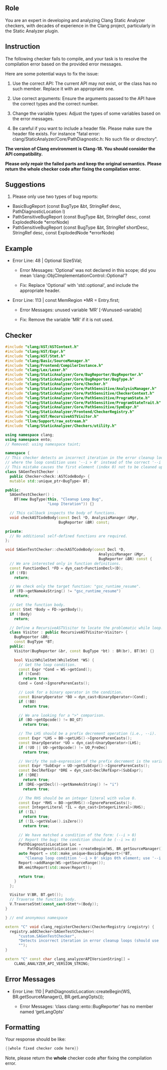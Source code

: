 ## Role

You are an expert in developing and analyzing Clang Static Analyzer checkers, with decades of experience in the Clang project, particularly in the Static Analyzer plugin.

## Instruction

The following checker fails to compile, and your task is to resolve the compilation error based on the provided error messages.

Here are some potential ways to fix the issue:

1. Use the correct API: The current API may not exist, or the class has no such member. Replace it with an appropriate one.

2. Use correct arguments: Ensure the arguments passed to the API have the correct types and the correct number.

3. Change the variable types: Adjust the types of some variables based on the error messages.

4. Be careful if you want to include a header file. Please make sure the header file exists. For instance "fatal error: clang/StaticAnalyzer/Core/PathDiagnostic.h: No such file or directory".

**The version of Clang environment is Clang-18. You should consider the API compatibility.**

**Please only repair the failed parts and keep the original semantics.**
**Please return the whole checker code after fixing the compilation error.**

## Suggestions

1. Please only use two types of bug reports:
  - BasicBugReport (const BugType &bt, StringRef desc, PathDiagnosticLocation l)
  - PathSensitiveBugReport (const BugType &bt, StringRef desc, const ExplodedNode *errorNode)
  - PathSensitiveBugReport (const BugType &bt, StringRef shortDesc, StringRef desc, const ExplodedNode *errorNode)

## Example

- Error Line: 48 |   Optional<DefinedOrUnknownSVal> SizeSVal; 

  - Error Messages: ‘Optional’ was not declared in this scope; did you mean ‘clang::ObjCImplementationControl::Optional’? 

  - Fix: Replace 'Optional<DefinedOrUnknownSVal>' with 'std::optional<DefinedOrUnknownSVal>', and include the appropriate header. 

- Error Line: 113 |     const MemRegion *MR = Entry.first;

    - Error Messages: unused variable ‘MR’ [-Wunused-variable]

    - Fix: Remove the variable 'MR' if it is not used.

## Checker

```cpp
#include "clang/AST/ASTContext.h"
#include "clang/AST/Expr.h"
#include "clang/AST/Stmt.h"
#include "clang/Basic/SourceManager.h"
#include "clang/Frontend/CompilerInstance.h"
#include "clang/Lex/Lexer.h"
#include "clang/StaticAnalyzer/Core/BugReporter/BugReporter.h"
#include "clang/StaticAnalyzer/Core/BugReporter/BugType.h"
#include "clang/StaticAnalyzer/Core/Checker.h"
#include "clang/StaticAnalyzer/Core/PathSensitive/AnalysisManager.h"
#include "clang/StaticAnalyzer/Core/PathSensitive/CheckerContext.h"
#include "clang/StaticAnalyzer/Core/PathSensitive/ProgramState.h"
#include "clang/StaticAnalyzer/Core/PathSensitive/ProgramStateTrait.h"
#include "clang/StaticAnalyzer/Core/PathSensitive/SymExpr.h"
#include "clang/StaticAnalyzer/Frontend/CheckerRegistry.h"
#include "clang/AST/RecursiveASTVisitor.h"
#include "llvm/Support/raw_ostream.h"
#include "clang/StaticAnalyzer/Checkers/utility.h"

using namespace clang;
using namespace ento;
// Removed: using namespace taint;

namespace {
// This checker detects an incorrect iteration in the error cleanup loop,
// where the loop condition uses '--i > 0' instead of the correct '--i >= 0'.
// This mistake causes the first element (index 0) not to be cleaned up.
class SAGenTestChecker :
  public Checker<check::ASTCodeBody> {
  mutable std::unique_ptr<BugType> BT;

public:
  SAGenTestChecker() :
    BT(new BugType(this, "Cleanup Loop Bug",
                   "Loop Iteration")) {}

  // This callback inspects the body of functions.
  void checkASTCodeBody(const Decl *D, AnalysisManager &Mgr,
                        BugReporter &BR) const;

private:
  // No additional self-defined functions are required.
};

void SAGenTestChecker::checkASTCodeBody(const Decl *D,
                                          AnalysisManager &Mgr,
                                          BugReporter &BR) const {
  // We are interested only in function definitions.
  const FunctionDecl *FD = dyn_cast<FunctionDecl>(D);
  if (!FD)
    return;

  // We check only the target function: "gsc_runtime_resume".
  if (FD->getNameAsString() != "gsc_runtime_resume")
    return;

  // Get the function body.
  const Stmt *Body = FD->getBody();
  if (!Body)
    return;

  // Define a RecursiveASTVisitor to locate the problematic while loop.
  class Visitor : public RecursiveASTVisitor<Visitor> {
    BugReporter &BR;
    const BugType *BT;
  public:
    Visitor(BugReporter &br, const BugType *bt) : BR(br), BT(bt) {}

    bool VisitWhileStmt(WhileStmt *WS) {
      // Get the loop condition.
      const Expr *Cond = WS->getCond();
      if (!Cond)
        return true;
      Cond = Cond->IgnoreParenCasts();

      // Look for a binary operator in the condition.
      const BinaryOperator *BO = dyn_cast<BinaryOperator>(Cond);
      if (!BO)
        return true;

      // We are looking for a ">" comparison.
      if (BO->getOpcode() != BO_GT)
        return true;

      // The LHS should be a prefix decrement operation (i.e., --i).
      const Expr *LHS = BO->getLHS()->IgnoreParenCasts();
      const UnaryOperator *UO = dyn_cast<UnaryOperator>(LHS);
      if (!UO || UO->getOpcode() != UO_PreDec)
        return true;

      // Verify the sub-expression of the prefix decrement is the variable 'i'.
      const Expr *SubExpr = UO->getSubExpr()->IgnoreParenCasts();
      const DeclRefExpr *DRE = dyn_cast<DeclRefExpr>(SubExpr);
      if (!DRE)
        return true;
      if (DRE->getDecl()->getNameAsString() != "i")
        return true;

      // The RHS should be an integer literal with value 0.
      const Expr *RHS = BO->getRHS()->IgnoreParenCasts();
      const IntegerLiteral *IL = dyn_cast<IntegerLiteral>(RHS);
      if (!IL)
        return true;
      if (!IL->getValue().isZero())
        return true;

      // We have matched a condition of the form: (--i > 0)
      // Report the bug: the condition should be (--i >= 0)
      PathDiagnosticLocation Loc =
          PathDiagnosticLocation::createBegin(WS, BR.getSourceManager(), BR.getLangOpts());
      auto Report = std::make_unique<BasicBugReport>(*BT,
         "Cleanup loop condition '--i > 0' skips 0th element; use '--i >= 0' instead", Loc);
      Report->addRange(WS->getSourceRange());
      BR.emitReport(std::move(Report));

      return true;
    }
  };

  Visitor V(BR, BT.get());
  // Traverse the function body.
  V.TraverseStmt(const_cast<Stmt*>(Body));
}

} // end anonymous namespace

extern "C" void clang_registerCheckers(CheckerRegistry &registry) {
  registry.addChecker<SAGenTestChecker>(
      "custom.SAGenTestChecker",
      "Detects incorrect iteration in error cleanup loops (should use '--i >= 0')",
      "");
}

extern "C" const char clang_analyzerAPIVersionString[] =
    CLANG_ANALYZER_API_VERSION_STRING;

```

## Error Messages 

- Error Line: 110 |           PathDiagnosticLocation::createBegin(WS, BR.getSourceManager(), BR.getLangOpts());

	- Error Messages: ‘class clang::ento::BugReporter’ has no member named ‘getLangOpts’



## Formatting 

Your response should be like: 

```cpp
{{whole fixed checker code here}}
```

Note, please return the **whole** checker code after fixing the compilation error.
